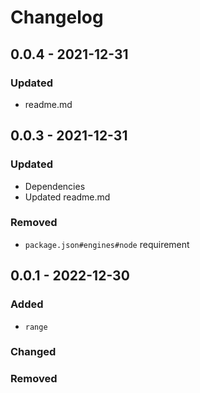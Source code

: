 # Changelog

## 0.0.4 - 2021-12-31

### Updated

- readme.md

## 0.0.3 - 2021-12-31

### Updated

- Dependencies
- Updated readme.md

### Removed

- `package.json#engines#node` requirement

## 0.0.1 - 2022-12-30

### Added

- `range`

### Changed

### Removed
